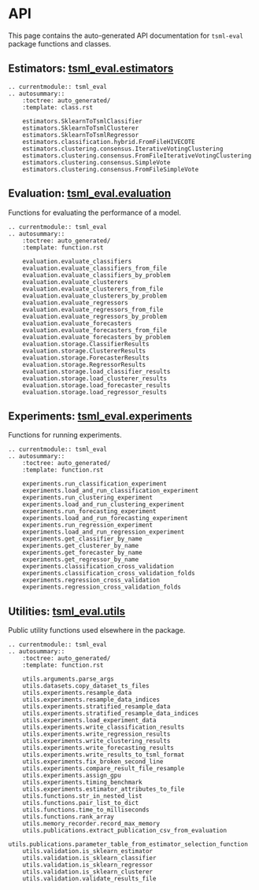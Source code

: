 # API

This page contains the auto-generated API documentation for `tsml-eval` package
functions and classes.

## Estimators: [tsml_eval.estimators](https://github.com/time-series-machine-learning/tsml-eval/tree/main/tsml_eval/estimators)

```{eval-rst}
.. currentmodule:: tsml_eval
.. autosummary::
    :toctree: auto_generated/
    :template: class.rst

    estimators.SklearnToTsmlClassifier
    estimators.SklearnToTsmlClusterer
    estimators.SklearnToTsmlRegressor
    estimators.classification.hybrid.FromFileHIVECOTE
    estimators.clustering.consensus.IterativeVotingClustering
    estimators.clustering.consensus.FromFileIterativeVotingClustering
    estimators.clustering.consensus.SimpleVote
    estimators.clustering.consensus.FromFileSimpleVote
```

## Evaluation: [tsml_eval.evaluation](https://github.com/time-series-machine-learning/tsml-eval/tree/main/tsml_eval/evaluation)

Functions for evaluating the performance of a model.

```{eval-rst}
.. currentmodule:: tsml_eval
.. autosummary::
    :toctree: auto_generated/
    :template: function.rst

    evaluation.evaluate_classifiers
    evaluation.evaluate_classifiers_from_file
    evaluation.evaluate_classifiers_by_problem
    evaluation.evaluate_clusterers
    evaluation.evaluate_clusterers_from_file
    evaluation.evaluate_clusterers_by_problem
    evaluation.evaluate_regressors
    evaluation.evaluate_regressors_from_file
    evaluation.evaluate_regressors_by_problem
    evaluation.evaluate_forecasters
    evaluation.evaluate_forecasters_from_file
    evaluation.evaluate_forecasters_by_problem
    evaluation.storage.ClassifierResults
    evaluation.storage.ClustererResults
    evaluation.storage.ForecasterResults
    evaluation.storage.RegressorResults
    evaluation.storage.load_classifier_results
    evaluation.storage.load_clusterer_results
    evaluation.storage.load_forecaster_results
    evaluation.storage.load_regressor_results
```

## Experiments: [tsml_eval.experiments](https://github.com/time-series-machine-learning/tsml-eval/tree/main/tsml_eval/experiments)

Functions for running experiments.

```{eval-rst}
.. currentmodule:: tsml_eval
.. autosummary::
    :toctree: auto_generated/
    :template: function.rst

    experiments.run_classification_experiment
    experiments.load_and_run_classification_experiment
    experiments.run_clustering_experiment
    experiments.load_and_run_clustering_experiment
    experiments.run_forecasting_experiment
    experiments.load_and_run_forecasting_experiment
    experiments.run_regression_experiment
    experiments.load_and_run_regression_experiment
    experiments.get_classifier_by_name
    experiments.get_clusterer_by_name
    experiments.get_forecaster_by_name
    experiments.get_regressor_by_name
    experiments.classification_cross_validation
    experiments.classification_cross_validation_folds
    experiments.regression_cross_validation
    experiments.regression_cross_validation_folds
```

## Utilities: [tsml_eval.utils](https://github.com/time-series-machine-learning/tsml-eval/tree/main/tsml_eval/utils)

Public utility functions used elsewhere in the package.

```{eval-rst}
.. currentmodule:: tsml_eval
.. autosummary::
    :toctree: auto_generated/
    :template: function.rst

    utils.arguments.parse_args
    utils.datasets.copy_dataset_ts_files
    utils.experiments.resample_data
    utils.experiments.resample_data_indices
    utils.experiments.stratified_resample_data
    utils.experiments.stratified_resample_data_indices
    utils.experiments.load_experiment_data
    utils.experiments.write_classification_results
    utils.experiments.write_regression_results
    utils.experiments.write_clustering_results
    utils.experiments.write_forecasting_results
    utils.experiments.write_results_to_tsml_format
    utils.experiments.fix_broken_second_line
    utils.experiments.compare_result_file_resample
    utils.experiments.assign_gpu
    utils.experiments.timing_benchmark
    utils.experiments.estimator_attributes_to_file
    utils.functions.str_in_nested_list
    utils.functions.pair_list_to_dict
    utils.functions.time_to_milliseconds
    utils.functions.rank_array
    utils.memory_recorder.record_max_memory
    utils.publications.extract_publication_csv_from_evaluation
    utils.publications.parameter_table_from_estimator_selection_function
    utils.validation.is_sklearn_estimator
    utils.validation.is_sklearn_classifier
    utils.validation.is_sklearn_regressor
    utils.validation.is_sklearn_clusterer
    utils.validation.validate_results_file
```
